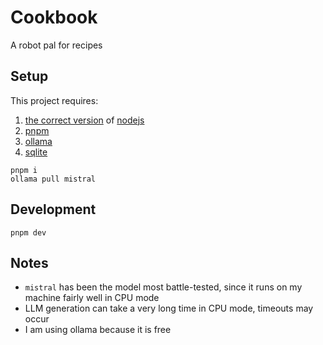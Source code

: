 # Cookbook

A robot pal for recipes

## Setup

This project requires:

1. [the correct version](.nvmrc) of [nodejs](https://nodejs.org/en/download)
1. [pnpm](https://pnpm.io/installation)
1. [ollama](https://ollama.com/)
1. [sqlite](https://sqlite.org/download.html)

```
pnpm i
ollama pull mistral
```

## Development

```
pnpm dev
```

## Notes

- `mistral` has been the model most battle-tested, since it runs on my machine fairly well in CPU mode
- LLM generation can take a very long time in CPU mode, timeouts may occur
- I am using ollama because it is free
